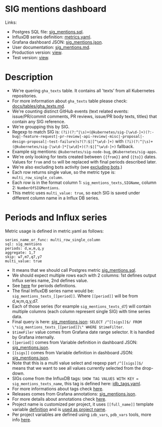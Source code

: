 # SIG mentions dashboard

Links:
- Postgres SQL file: [sig_mentions.sql](https://github.com/cncf/devstats/blob/master/metrics/kubernetes/sig_mentions.sql).
- InfluxDB series definition: [metrics.yaml](https://github.com/cncf/devstats/blob/master/metrics/kubernetes/metrics.yaml#L246-L252).
- Grafana dashboard JSON: [sig_mentions.json](https://github.com/cncf/devstats/blob/master/grafana/dashboards/kubernetes/sig_mentions.json).
- User documentation: [sig_mentions.md](https://github.com/cncf/devstats/blob/master/docs/dashboards/kubernetes/sig_mentions.md).
- Production version: [view](https://k8s.devstats.cncf.io/d/41/sig-mentions?orgId=1).
- Test version: [view](https://k8s.cncftest.io/d/41/sig-mentions?orgId=1).

# Description

- We're quering `gha_texts` table. It contains all 'texts' from all Kubernetes repositories.
- For more information about `gha_texts` table please check: [docs/tables/gha_texts.md](https://github.com/cncf/devstats/blob/master/docs/tables/gha_texts.md).
- We're counting distinct GitHub events (text related events: issue/PR/commit comments, PR reviews, issue/PR body texts, titles) that contain any SIG reference.
- We're groupping this by SIG.
- Regexp to match SIG is: `(?i)(?:^|\s)+(@kubernetes/sig-[\w\d-]+)(?:-bug|-feature-request|-pr-review|-api-review|-misc|-proposal|-design-proposal|-test-failure)s?(?:$|[^\w\d-]+)` with `(?i)(?:^|\s)+(@kubernetes/sig-[\w\d-]*[\w\d]+)(?:$|[^\w\d-]+)` fallback.
- Example sig mentions: `@kubernetes/sig-node-bug`, `@Kubernetes/sig-apps`.
- We're only looking for texts created between `{{from}}` and `{{to}}` dates. Values for `from` and `to` will be replaced with final periods described later.
- We're also excluding bots activity (see [excluding bots](https://github.com/cncf/devstats/blob/master/docs/excluding_bots.md).)
- Each row returns single value, so the metric type is: `multi_row_single_column`.
- Each row is in the format column 1: `sig_mentions_texts,SIGName`, column 2: `NumberOfSIGMentions`.
- This metric uses `multi_value: true`, so each SIG is saved under different column name in a Influx DB series.

# Periods and Influx series

Metric usage is defined in metric.yaml as follows:
```
series_name_or_func: multi_row_single_column
sql: sig_mentions
periods: d,w,m,q,y
aggregate: 1,7
skip: w7,m7,q7,y7
multi_value: true
```
- It means that we should call Postgres metric [sig_mentions.sql](https://github.com/cncf/devstats/blob/master/metrics/kubernetes/sig_mentions.sql).
- We should expect multiple rows each with 2 columns: 1st defines output Influx series name, 2nd defines value.
- See [here](https://github.com/cncf/devstats/blob/master/docs/periods.md) for periods definitions.
- The final InfluxDB series name would be: `sig_mentions_texts_[[period]]`. Where `[[period]]` will be from d,w,m,q,y,d7.
- Each of those series (for example `sig_mentions_texts_d7`) will contain multiple columns (each column represent single SIG) with time series data.
- Final query is here: [sig_mentions.json](https://github.com/cncf/devstats/blob/master/grafana/dashboards/kubernetes/sig_mentions.json#L117): `SELECT /^[[sigs]]$/ FROM \"sig_mentions_texts_[[period]]\" WHERE $timeFilter`.
- `$timeFiler` value comes from Grafana date range selector. It is handled by Grafana internally.
- `[[period]]` comes from Variable definition in dashboard JSON: [sig_mentions.json](https://github.com/cncf/devstats/blob/master/grafana/dashboards/kubernetes/sig_mentions.json#L184-L225).
- `[[sigs]]` comes from Variable definition in dashboard JSON: [sig_mentions.json](https://github.com/cncf/devstats/blob/master/grafana/dashboards/kubernetes/sig_mentions.json#L230-L248).
- Note that this is a multi value select and reqexp part `/^[[sigs]]$/` means that we want to see all values currently selected from the drop-down.
- SIGs come from the InfluxDB tags: `SHOW TAG VALUES WITH KEY = sig_mentions_texts_name`, this tag is defined here: [idb_tags.yaml](https://github.com/cncf/devstats/blob/master/metrics/kubernetes/idb_tags.yaml#L44).
- For more informations about tags check [here](https://github.com/cncf/devstats/blob/master/docs/tags.md).
- Releases comes from Grafana annotations: [sig_mentions.json](https://github.com/cncf/devstats/blob/master/grafana/dashboards/kubernetes/sig_mentions.json#L43-L55).
- For more details about annotations check [here](https://github.com/cncf/devstats/blob/master/docs/annotations.md).
- Project name is customized per project, it uses `[[full_name]]` template variable [definition](https://github.com/cncf/devstats/blob/master/grafana/dashboards/kubernetes/sig_mentions.json#L251-L268) and is [used as project name](https://github.com/cncf/devstats/blob/master/grafana/dashboards/kubernetes/sig_mentions.json#L54).
- Per project variables are defined using `idb_vars`, `pdb_vars` tools, more info [here](https://github.com/cncf/devstats/blob/master/docs/vars.md).

